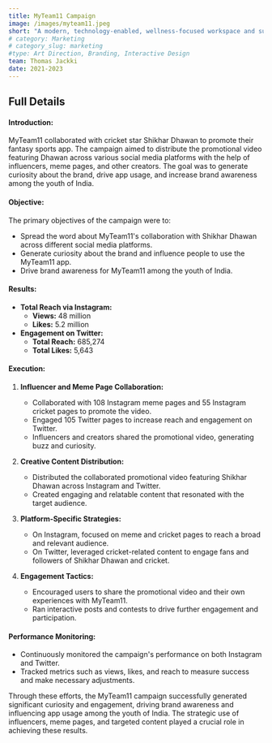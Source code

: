 ```yaml
---
title: MyTeam11 Campaign 
image: /images/myteam11.jpeg
short: "A modern, technology-enabled, wellness-focused workspace and sustainable office…"
# category: Marketing
# category_slug: marketing
#type: Art Direction, Branding, Interactive Design
team: Thomas Jackki
date: 2021-2023
---
```


## Full Details

<!-- ### Project Information
- **Client:** John Smith
- **Start:** Dec 18, 2022
- **Ending:** Mar 18, 2023
- **Website:** [bslthemes.com](https://bslthemes.com)

### Gallery
![image](/images/project-2-2-1200x982.jpg)
![image](/images/project-2-1200x988.jpg)
![image](/images/project-4.jpg)
![image](/images/project-3-1200x750.jpg)
![image](/images/project-1-1080x800.jpg)
![image](/images/project-8-1080x800.jpg) -->


#### Introduction:
MyTeam11 collaborated with cricket star Shikhar Dhawan to promote their fantasy sports app. The campaign aimed to distribute the promotional video featuring Dhawan across various social media platforms with the help of influencers, meme pages, and other creators. The goal was to generate curiosity about the brand, drive app usage, and increase brand awareness among the youth of India.

#### Objective:
The primary objectives of the campaign were to:
- Spread the word about MyTeam11's collaboration with Shikhar Dhawan across different social media platforms.
- Generate curiosity about the brand and influence people to use the MyTeam11 app.
- Drive brand awareness for MyTeam11 among the youth of India.

#### Results:
- **Total Reach via Instagram:**
  - **Views:** 48 million
  - **Likes:** 5.2 million
- **Engagement on Twitter:**
  - **Total Reach:** 685,274
  - **Total Likes:** 5,643

#### Execution:

1. **Influencer and Meme Page Collaboration:**
   - Collaborated with 108 Instagram meme pages and 55 Instagram cricket pages to promote the video.
   - Engaged 105 Twitter pages to increase reach and engagement on Twitter.
   - Influencers and creators shared the promotional video, generating buzz and curiosity.

2. **Creative Content Distribution:**
   - Distributed the collaborated promotional video featuring Shikhar Dhawan across Instagram and Twitter.
   - Created engaging and relatable content that resonated with the target audience.

3. **Platform-Specific Strategies:**
   - On Instagram, focused on meme and cricket pages to reach a broad and relevant audience.
   - On Twitter, leveraged cricket-related content to engage fans and followers of Shikhar Dhawan and cricket.

4. **Engagement Tactics:**
   - Encouraged users to share the promotional video and their own experiences with MyTeam11.
   - Ran interactive posts and contests to drive further engagement and participation.

#### Performance Monitoring:
- Continuously monitored the campaign's performance on both Instagram and Twitter.
- Tracked metrics such as views, likes, and reach to measure success and make necessary adjustments.

Through these efforts, the MyTeam11 campaign successfully generated significant curiosity and engagement, driving brand awareness and influencing app usage among the youth of India. The strategic use of influencers, meme pages, and targeted content played a crucial role in achieving these results.
